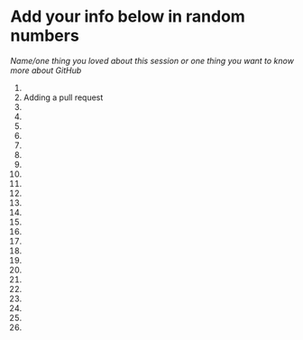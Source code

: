 # Add your info below in random numbers

*Name/one thing you loved about this session or one thing you want to know more about GitHub*

1.
2. Adding a pull request
3.
4.
5.
6.
7.
8.
9.
10.
11.
12.
13.
14.
15.
16.
17.
18.
19.
20.
21.
22.
23.
24.
25.
26.

